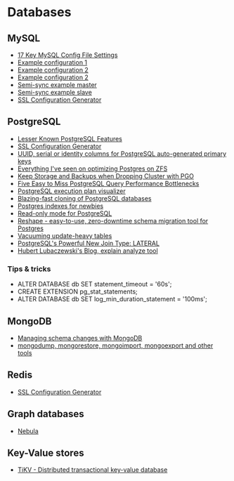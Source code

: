 # Databases

## MySQL

- [17 Key MySQL Config File Settings](http://www.speedemy.com/17-key-mysql-config-file-settings-mysql-5-7-proof/)
- [Example configuration 1](my1.cnf)
- [Example configuration 2](my2.cnf)
- [Example configuration 2](my3.cnf)
- [Semi-sync example master](my-master.cnf)
- [Semi-sync example slave](my-slave.cnf)
- [SSL Configuration Generator](https://ssl-config.mozilla.org/#server=mysql&version=8.0.19&config=modern&openssl=1.1.1k&guideline=5.6)

## PostgreSQL

- [Lesser Known PostgreSQL Features](https://hakibenita.com/postgresql-unknown-features)
- [SSL Configuration Generator](https://ssl-config.mozilla.org/#server=postgresql&version=12.1&config=modern&openssl=1.1.1k&guideline=5.6)
- [UUID, serial or identity columns for PostgreSQL auto-generated primary keys](https://www.cybertec-postgresql.com/en/uuid-serial-or-identity-columns-for-postgresql-auto-generated-primary-keys/)
- [Everything I've seen on optimizing Postgres on ZFS](https://vadosware.io/post/everything-ive-seen-on-optimizing-postgres-on-zfs-on-linux/#dead-end-ulimit)
- [Keep Storage and Backups when Dropping Cluster with PGO](https://blog.crunchydata.com/blog/keep-storage-and-backups-when-dropping-cluster-with-pgo)
- [Five Easy to Miss PostgreSQL Query Performance Bottlenecks](https://pawelurbanek.com/postgresql-query-bottleneck)
- [PostgreSQL execution plan visualizer](https://explain.dalibo.com/)
- [Blazing-fast cloning of PostgreSQL databases](https://github.com/postgres-ai/database-lab-engine)
- [Postgres indexes for newbies](https://blog.crunchydata.com/blog/postgres-indexes-for-newbies)
- [Read-only mode for PostgreSQL](https://www.jkatz05.com/post/postgres/postgres-read-only/)
- [Reshape - easy-to-use, zero-downtime schema migration tool for Postgres](https://github.com/fabianlindfors/reshape)
- [Vacuuming update-heavy tables](https://dataegret.com/2022/02/vacuuming-update-heavy-tables/)
- [PostgreSQL's Powerful New Join Type: LATERAL](https://heap.io/blog/postgresqls-powerful-new-join-type-lateral)
- [Hubert Lubaczewski's Blog, explain analyze tool](https://www.depesz.com/)

### Tips & tricks

- ALTER DATABASE db SET statement_timeout = '60s';
- CREATE EXTENSION pg_stat_statements;
- ALTER DATABASE db SET log_min_duration_statement = '100ms';

## MongoDB

- [Managing schema changes with MongoDB](https://derickrethans.nl/managing-schema-changes.html)
- [mongodump, mongorestore, mongoimport, mongoexport and other tools](https://github.com/mongodb/mongo-tools/)

## Redis

- [SSL Configuration Generator](https://ssl-config.mozilla.org/#server=redis&version=6.0&config=modern&openssl=1.1.1k&guideline=5.6)

## Graph databases

- [Nebula](https://github.com/vesoft-inc/nebula)

## Key-Value stores

- [TiKV - Distributed transactional key-value database](https://github.com/tikv/tikv)
